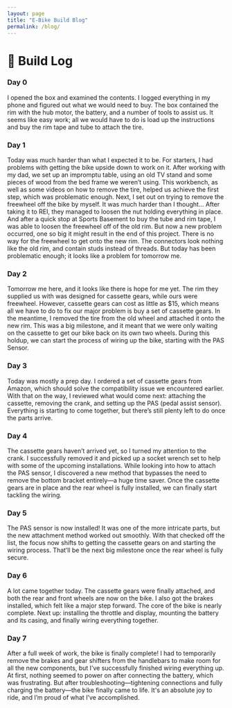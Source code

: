 ```yaml
---
layout: page
title: "E-Bike Build Blog"
permalink: /blog/
---
```


# 📝 Build Log

### Day 0
I opened the box and examined the contents. I logged everything in my phone and figured out what we would need to buy. The box contained the rim with the hub motor, the battery, and a number of tools to assist us. It seems like easy work; all we would have to do is load up the instructions and buy the rim tape and tube to attach the tire.

### Day 1
Today was much harder than what I expected it to be. For starters, I had problems with getting the bike upside down to work on it. After working with my dad, we set up an impromptu table, using an old TV stand and some pieces of wood from the bed frame we weren’t using. This workbench, as well as some videos on how to remove the tire, helped us achieve the first step, which was problematic enough. Next, I set out on trying to remove the freewheel off the bike by myself. It was much harder than I thought...
After taking it to REI, they managed to loosen the nut holding everything in place. And after a quick stop at Sports Basement to buy the tube and rim tape, I was able to loosen the freewheel off of the old rim. But now a new problem occurred, one so big it might result in the end of this project. There is no way for the freewheel to get onto the new rim. The connectors look nothing like the old rim, and contain studs instead of threads. But today has been problematic enough; it looks like a problem for tomorrow me.

### Day 2
Tomorrow me here, and it looks like there is hope for me yet. The rim they supplied us with was designed for cassette gears, while ours were freewheel. However, cassette gears can cost as little as $15, which means all we have to do to fix our major problem is buy a set of cassette gears. In the meantime, I removed the tire from the old wheel and attached it onto the new rim. This was a big milestone, and it meant that we were only waiting on the cassette to get our bike back on its own two wheels. During this holdup, we can start the process of wiring up the bike, starting with the PAS Sensor.

### Day 3
Today was mostly a prep day. I ordered a set of cassette gears from Amazon, which should solve the compatibility issue we encountered earlier. With that on the way, I reviewed what would come next: attaching the cassette, removing the crank, and setting up the PAS (pedal assist sensor). Everything is starting to come together, but there’s still plenty left to do once the parts arrive.

### Day 4
The cassette gears haven’t arrived yet, so I turned my attention to the crank. I successfully removed it and picked up a socket wrench set to help with some of the upcoming installations. While looking into how to attach the PAS sensor, I discovered a new method that bypasses the need to remove the bottom bracket entirely—a huge time saver. Once the cassette gears are in place and the rear wheel is fully installed, we can finally start tackling the wiring.

### Day 5
The PAS sensor is now installed! It was one of the more intricate parts, but the new attachment method worked out smoothly. With that checked off the list, the focus now shifts to getting the cassette gears on and starting the wiring process. That’ll be the next big milestone once the rear wheel is fully secure.

### Day 6
A lot came together today. The cassette gears were finally attached, and both the rear and front wheels are now on the bike. I also got the brakes installed, which felt like a major step forward. The core of the bike is nearly complete. Next up: installing the throttle and display, mounting the battery and its casing, and finally wiring everything together.

### Day 7
After a full week of work, the bike is finally complete! I had to temporarily remove the brakes and gear shifters from the handlebars to make room for all the new components, but I’ve successfully finished wiring everything up. At first, nothing seemed to power on after connecting the battery, which was frustrating. But after troubleshooting—tightening connections and fully charging the battery—the bike finally came to life. It's an absolute joy to ride, and I’m proud of what I’ve accomplished.
